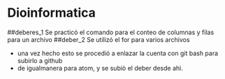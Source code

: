 # Dioinformatica
##deberes_1
Se practicó el comando para el conteo de columnas y filas para un archivo 
##deber_2 
Se utilizó el for para varios archivos 
- una vez hecho esto se procedió a enlazar la cuenta con git bash para subirlo a github 
- de igualmanera para atom, y se subiò el deber desde ahì.
